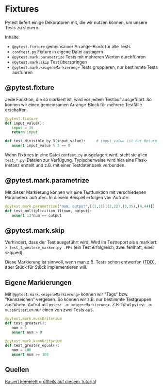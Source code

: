 # Fixtures
Pytest liefert einige Dekoratoren mit, die wir nutzen können, um unsere Tests zu steuern.

Inhalte:
- `@pytest.fixture` gemeinsamer Arrange-Block für alle Tests
- `conftest.py` Fixture in eigene Datei auslagern
- `@pytest.mark.parametrize` Tests mit mehreren Werten durchführen
- `@pytest.mark.skip` Test überspringen
- `@pytest.mark.<eigeneMarkierung>` Tests gruppieren, nur bestimmte Tests ausführen


## @pytest.fixture
Jede Funktion, die so markiert ist, wird vor jedem Testlauf ausgeführt. So können wir einen gemeinsamen Arrange-Block für mehrere Testfälle erschaffen. 
```python
@pytest.fixture
def input_value():
   input = 39
   return input

def test_divisible_by_3(input_value):     # input_value ist der Return-Wert von input_value()
   assert input_value % 3 == 0
```

Wenn Fixtures in eine Datei `confest.py` ausgelagert wird, steht sie allen `test_*.py`-Dateien zur Verfügung. Typischerweise wird hier eine Flask-Instanz erstellt und z.B. mit einer Testdatenbank verbunden.

## @pytest.mark.parametrize
Mit dieser Markierung können wir eine Testfunktion mit verschiedenen Parametern aufrufen. In diesem Beispiel erfolgen vier Aufrufe:
```python
@pytest.mark.parametrize("num, output",[(1,11),(2,22),(3,35),(4,44)])
def test_multiplication_11(num, output):
   assert 11*num == output
```

## @pytest.mark.skip
Verhindert, dass der Test ausgeführt wird. Wird im Testreport als s markiert: `> test_3_weitere_marker.py .FFs` (ein Test erfolgreich, zwei fehlhaft, einer skipped).

Diese Markierung ist sinnvoll, wenn man z.B. Tests schon entworfen ([TDD](https://en.wikipedia.org/wiki/Test-driven_development)), aber Stück für Stück implementieren will.

## Eigene Markierungen
Mit `@pytest.mark.<eigeneMarkierung>` können wir "Tags" bzw. "Kennzeichen" vergeben. So können wir z.B. nur bestimmte Testgruppen ausführen. Aufruf mit `pytest -m <eigeneMarkierung>`. Z.B. führt `pytest -m mussKriterium` nur einen von zwei Tests aus.

```python
@pytest.mark.mussKriterium
def test_greater():
   num = 1
   assert num > 0

@pytest.mark.kannKriterium
def test_greater_equal():
   num = 100
   assert num >= 100
```

## Quellen
[Basiert ~~komplett~~ großteils auf diesem Tutorial](https://www.tutorialspoint.com/pytest/index.htm)